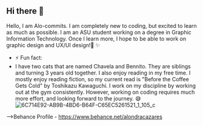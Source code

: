 ## Hi there 👋
Hello, I am Alo-commits. I am completely new to coding, but excited to learn as much as possible. I am an ASU student working on a degree in Graphic Information Technology. Once I learn more, I hope to be able to work on graphic design and UX/UI design!🌱 ✨
- ⚡ Fun fact:
- I have two cats that are named Chavela and Bennito. They are siblings and turning 3 years old together. I also enjoy reading in my free time. I mostly enjoy reading fiction, so my current read is "Before the Coffee Gets Cold" by Toshikazu Kawaguchi. I work on my discipline by working out at the gym consistently. However, working on coding requires much more effort, and looking forward to the journey. 😅
  ![6C714E92-AB9B-4BD6-B64F-C65EC5261521_1_105_c](https://github.com/user-attachments/assets/4967ac0c-1288-43dc-9c67-085a9b282276)

-->Behance Profile - https://www.behance.net/alondracazares
